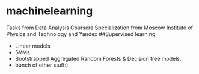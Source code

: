 # machinelearning
Tasks from Data Analysis Coursera Specialization from Moscow Institute of Physics and Technology and Yandex
##Supervised learning:
* Linear models
* SVMs
* Bootstrapped Aggregated Random Forests & Decision tree models.
* bunch of other stuff:)
